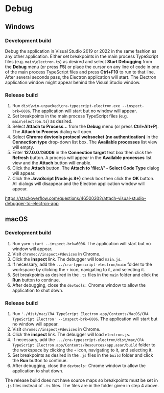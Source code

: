 # Debug

## Windows

### Development build

Debug the application in Visual Studio 2019 or 2022 in the same fashion as any other application.  Either set breakpoints in the
main process TypeScript files (e.g. `main\electron.ts`) as desired and select **Start Debugging** from the **Debug** menu (or press
**F5**) or place the cursor on any line of code in one of the main process TypeScript files and press **Ctrl+F10** to run to that
line.  After several seconds pass, the Electron application will start.  The Electron application window might appear behind the
Visual Studio window.

### Release build

1. Run `dist\win-unpacked\cra-typescript-electron.exe --inspect-brk=6006`.  The application will start but no window will appear.
1. Set breakpoints in the main process TypeScript files (e.g. `main\electron.ts`) as desired.
1. Select **Attach to Process...** from the **Debug** menu (or press **Ctrl+Alt+P**).  The **Attach to Process** dialog will open.
1. Select **Chrome devtools protocol websocket (no authentication)** in the **Connection type** drop-down list box.  The **Available processes** list view will empty.
1. Enter **127.0.0.1:6006** in the **Connection target** text box then click the **Refresh** button.  A process will appear in the **Available processes** list view and the **Attach** button will enable.
1. Click the **Attach** button.  The **Attach to 'file://' - Select Code Type** dialog will appear.
1. Click the **JavaScript (Node.js 8+)** check box then click the **OK** button.  All dialogs will disappear and the Electron application window will appear.

https://stackoverflow.com/questions/46500302/attach-visual-studio-debugger-to-electron-app

## macOS

### Development build

1. Run `yarn start --inspect-brk=6006`.  The application will start but no window will appear.
1. Visit `chrome://inspect/#devices` in Chrome.
1. Click the **inspect** link.  The debugger will load `main.js`.
1. If necessary, add the `.../cra-typescript-electron/main` folder to the workspace by clicking the `+` icon, navigating to it, and selecting it.
1. Set breakpoints as desired in the `.ts` files in the `main` folder and click the **Run** button to continue.
1. After debugging, close the `devtools:` Chrome window to allow the application to shut down.

### Release build

1. Run `'./dist/mac/CRA TypeScript Electron.app/Contents/MacOS/CRA TypeScript Electron' --inspect-brk=6006`.  The application will start but no window will appear.
1. Visit `chrome://inspect/#devices` in Chrome.
1. Click the **inspect** link.  The debugger will load `electron.js`.
1. If necessary, add the `.../cra-typescript-electron/dist/mac/CRA TypeScript Electron.app/Contents/Resources/app.asar/build` folder to the workspace by clicking the `+` icon, navigating to it, and selecting it.
1. Set breakpoints as desired in the `.js` files in the `build` folder and click the **Run** button to continue.
1. After debugging, close the `devtools:` Chrome window to allow the application to shut down.

The release build does not have source maps so breakpoints must be set in `.js` files instead of `.ts` files.  The files are in the
folder given in step 4 above.
